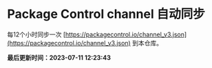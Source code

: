 # Package Control channel 自动同步
每12个小时同步一次 [https://packagecontrol.io/channel_v3.json](https://packagecontrol.io/channel_v3.json) 到本仓库。

**最后更新时间：2023-07-11 12:23:43**
